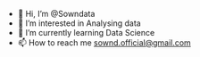 - 👋 Hi, I’m @Sowndata
- 👀 I’m interested in Analysing data
- 🌱 I’m currently learning Data Science
- 📫 How to reach me sownd.official@gmail.com

<!---
Sowndata/Sowndata is a ✨ special ✨ repository because its `README.md` (this file) appears on your GitHub profile.
You can click the Preview link to take a look at your changes.
--->
